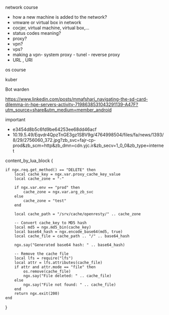 network course
- how a new machine is added to the network? 
- vmware or virtual box in network
- cocjer, virtual machine, virtual box,...
- status codes meaning? 
- proxy?
- vpn?
- vps?
- making a vpn- system proxy - tunel - reverse proxy
- URL , URI

os course

kuber

Bot warden

https://www.linkedin.com/posts/mmafshari_navigating-the-sd-card-dilemma-in-hpe-servers-activity-7198638531043291139-A47F?utm_source=share&utm_medium=member_android


important

- e3454d8b5c6fd9be64253ee68dd46acf
- 10.19.5.49/Eqvdr4QpzTnGE3gz1SBV9g/4764998504/files/fa/news/1393/8/29/2756060_372.jpg?zb_svc=fajr-cp-prod&zb_scm=http&zb_dmn=cdn.yjc.ir&zb_secv=1_0_0&zb_type=internet


content_by_lua_block {  
  
    if ngx.req.get_method() == "DELETE" then  
        local cache_key = ngx.var.proxy_cache_key_value  
        local cache_zone = "-"  
  
        if ngx.var.env == "prod" then  
            cache_zone = ngx.var.arg_zb_svc  
        else  
            cache_zone = "test"  
        end  
  
        local cache_path = "/srv/cache/openresty/" .. cache_zone  
  
        -- Convert cache_key to MD5 hash  
        local md5 = ngx.md5_bin(cache_key)  
        local base64_hash = ngx.encode_base64(md5, true)  
        local cache_file = cache_path .. "/" .. base64_hash  
  
        ngx.say("Generated base64 hash: " .. base64_hash)  
  
        -- Remove the cache file  
        local lfs = require("lfs")  
        local attr = lfs.attributes(cache_file)  
        if attr and attr.mode == "file" then  
            os.remove(cache_file)  
            ngx.say("File deleted: " .. cache_file)  
        else  
            ngx.say("File not found: " .. cache_file)  
        end  
        return ngx.exit(200)  
    end  
}